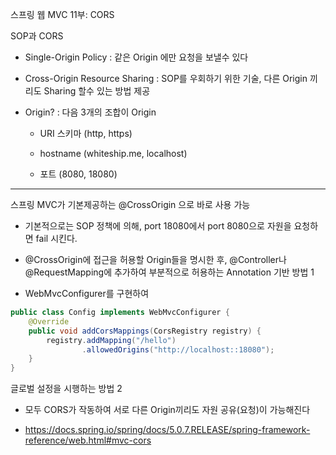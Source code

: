스프링 웹 MVC 11부: CORS

SOP과 CORS

- Single-Origin Policy : 같은 Origin 에만 요청을 보낼수 있다

- Cross-Origin Resource Sharing : SOP를 우회하기 위한 기술, 다른 Origin 끼리도 Sharing 할수 있는 방법 제공

- Origin? : 다음 3개의 조합이 Origin 

	- URI 스키마 (http, https)

	- hostname (whiteship.me, localhost)

	- 포트 (8080, 18080)

---

스프링 MVC가 기본제공하는 @CrossOrigin 으로 바로 사용 가능

- 기본적으로는 SOP 정책에 의해, port 18080에서 port 8080으로 자원을 요청하면 fail 시킨다.

- @CrossOrigin에 접근을 허용할 Origin들을 명시한 후, @Controller나 @RequestMapping에 추가하여 부분적으로 허용하는 Annotation 기반 방법 1

- WebMvcConfigurer를 구현하여 

```java
public class Config implements WebMvcConfigurer {
    @Override
    public void addCorsMappings(CorsRegistry registry) {
        registry.addMapping("/hello")
                .allowedOrigins("http://localhost::18080");
    }
}
```

글로벌 설정을 시행하는 방법 2 

- 모두 CORS가 작동하여 서로 다른 Origin끼리도 자원 공유(요청)이 가능해진다 

- https://docs.spring.io/spring/docs/5.0.7.RELEASE/spring-framework-reference/web.html#mvc-cors